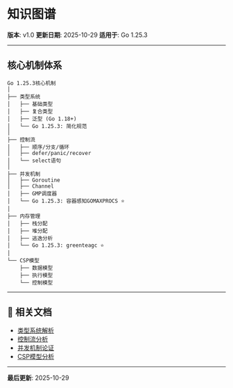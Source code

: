 # 知识图谱

**版本**: v1.0
**更新日期**: 2025-10-29
**适用于**: Go 1.25.3

---

## 核心机制体系

```text
Go 1.25.3核心机制
│
├── 类型系统
│   ├── 基础类型
│   ├── 复合类型
│   ├── 泛型 (Go 1.18+)
│   └── Go 1.25.3: 简化规范
│
├── 控制流
│   ├── 顺序/分支/循环
│   ├── defer/panic/recover
│   └── select语句
│
├── 并发机制
│   ├── Goroutine
│   ├── Channel
│   ├── GMP调度器
│   └── Go 1.25.3: 容器感知GOMAXPROCS ⭐
│
├── 内存管理
│   ├── 栈分配
│   ├── 堆分配
│   ├── 逃逸分析
│   └── Go 1.25.3: greenteagc ⭐
│
└── CSP模型
    ├── 数据模型
    ├── 执行模型
    └── 控制模型
```

---

## 🔗 相关文档

- [类型系统解析](./01-Go-1.25.3类型系统完整解析.md)
- [控制流分析](./02-Go-1.25.3控制流机制深度分析.md)
- [并发机制论证](./03-Go-1.25.3并发机制完整论证.md)
- [CSP模型分析](./04-CSP模型三维完整分析-2025.md)

---

**最后更新**: 2025-10-29
